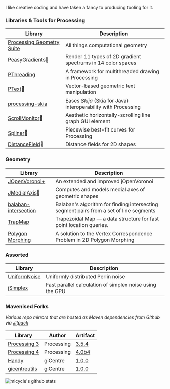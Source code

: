 I like creative coding and have taken a fancy to producing tooling for it.

### Libraries & Tools for Processing

| Library  | Description |
| ------------- | ------------- |
| [Processing Geometry Suite](https://github.com/micycle1/PTS)  | All things computational geometry |
| [PeasyGradients](https://github.com/micycle1/PeasyGradients)🚧 | Render 11 types of 2D gradient spectrums in 14 color spaces |
| [PThreading](https://github.com/micycle1/PThreading)  | A framework for multithreaded drawing in Processing  |
| [PText](https://github.com/micycle1/PText)🚧  | Vector-based geometric text manipulation |
| [processing-skia](https://github.com/micycle1/processing-skia)  | Eases *Skija* (Skia for Java) interoperability with Processing |
| [ScrollMonitor](https://github.com/micycle1/ScrollMonitor)🚧  | Aesthetic horizontally-scrolling line graph GUI element |
| [Spliner](https://github.com/micycle1/Spliner)🚧  | Piecewise best-fit curves for Processing  |
| [DistanceField](https://github.com/micycle1/DistanceField)🚧  | Distance fields for 2D shapes  |



### Geometry

| Library  | Description |
| ------------- | ------------- |
| [JOpenVoronoi+](https://github.com/micycle1/jOpenVoronoi) | An extended and improved jOpenVoronoi |
| [JMedialAxis](https://github.com/micycle1/JMedialAxis)🚧  | Computes and models medial axes of geometric shapes|
| [balaban-intersection](https://github.com/micycle1/balaban-intersection) | Balaban's algorithm for finding intersecting segment pairs from a set of line segments |
| [TrapMap](https://github.com/micycle1/TrapMap) | Trapezoidal Map — a data structure for fast point location queries. |
| [Polygon Morphing](https://github.com/micycle1/Polygon-Morphing)| A solution to the Vertex Correspondence Problem in 2D Polygon Morphing |

### Assorted

| Library  | Description |
| ------------- | ------------- |
| [UniformNoise](https://github.com/micycle1/UniformNoise) | Uniformly distributed Perlin noise|
| [jSimplex](https://github.com/micycle1/jSimplex) | Fast parallel calculation of simplex noise using the GPU |

### Mavenised Forks

*Various repo mirrors that are hosted as Maven dependencies from Github via [Jitpack](https://jitpack.io/)*

| Library  | Author | Artifact |
| ------------- | ------------- | ------------- |
| [Processing 3](https://github.com/micycle1/processing3) | Processing | [3.5.4](https://jitpack.io/#micycle1/processing3) |
| [Processing 4](https://github.com/micycle1/processing-core-4) | Processing | [4.0b4](https://jitpack.io/#micycle1/processing-core-4) |
| [Handy](https://github.com/micycle1/handy) | giCentre | [1.0.0](https://jitpack.io/#micycle1/handy) |
| [gicentreutils](https://github.com/micycle1/gicentreutils) | giCentre | [1.0.0](https://jitpack.io/#micycle1/gicentreutils) |

![micycle's github stats](https://github-readme-stats.vercel.app/api?username=micycle1&show_icons=true)
